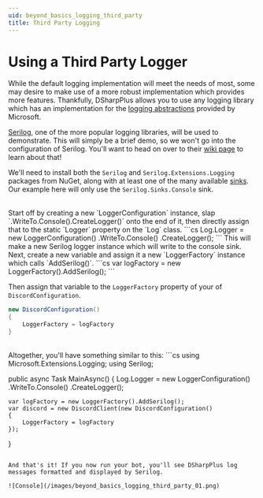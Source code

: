 ```yaml
---
uid: beyond_basics_logging_third_party
title: Third Party Logging
---
```


# Using a Third Party Logger
While the default logging implementation will meet the needs of most, some may desire to make use of a more robust implementation which provides more features.
Thankfully, DSharpPlus allows you to use any logging library which has an implementation for the [logging abstractions](https://docs.microsoft.com/en-us/dotnet/api/microsoft.extensions.logging) provided by Microsoft.

[Serilog](https://serilog.net/), one of the more popular logging libraries, will be used to demonstrate.
This will simply be a brief demo, so we won't go into the configuration of Serilog.
You'll want to head on over to their [wiki page](https://github.com/serilog/serilog/wiki/Configuration-Basics) to learn about that!

We'll need to install both the `Serilog` and `Serilog.Extensions.Logging` packages from NuGet, along with at least one of the many available 
[sinks](https://github.com/serilog/serilog/wiki/Provided-Sinks). Our example here will only use the `Serilog.Sinks.Console` sink.

<br/>
Start off by creating a new `LoggerConfiguration` instance, slap `.WriteTo.Console().CreateLogger()` onto the end of it, then directly assign that to the static `Logger` property on the `Log` class.
```cs
Log.Logger = new LoggerConfiguration()
    .WriteTo.Console()
    .CreateLogger();	
```
This will make a new Serilog logger instance which will write to the console sink.

<br/>
Next, create a new variable and assign it a new `LoggerFactory` instance which calls `AddSerilog()`.
```cs
var logFactory = new LoggerFactory().AddSerilog();
```

Then assign that variable to the `LoggerFactory` property of your of `DiscordConfiguration`.
```cs
new DiscordConfiguration()
{
    LoggerFactory = logFactory
}
```

<br/>
Altogether, you'll have something similar to this:
```cs
using Microsoft.Extensions.Logging;
using Serilog;

public async Task MainAsync()
{
    Log.Logger = new LoggerConfiguration()
        .WriteTo.Console()
        .CreateLogger();

    var logFactory = new LoggerFactory().AddSerilog();
    var discord = new DiscordClient(new DiscordConfiguration()
    {
        LoggerFactory = logFactory
    });
}

```

And that's it! If you now run your bot, you'll see DSharpPlus log messages formatted and displayed by Serilog.

![Console](/images/beyond_basics_logging_third_party_01.png)